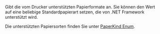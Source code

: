 Gibt die vom Drucker unterstützten Papierformate an. Sie können den Wert auf eine beliebige Standardpapierart setzen, die von .NET Framework unterstützt wird.

Die unterstützten Papiersorten finden Sie unter [PaperKind Enum](https://learn.microsoft.com/de-de/dotnet/api/system.drawing.printing.paperkind).
